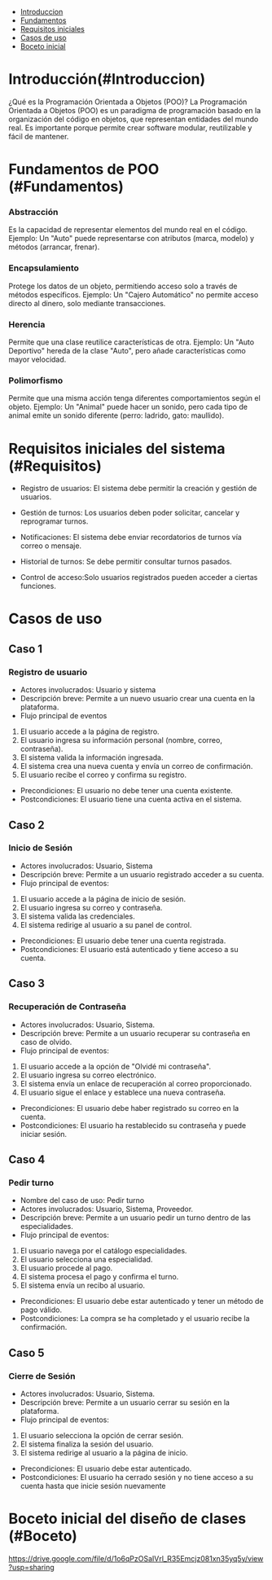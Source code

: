 
- [Introduccion](#introduccion)
- [Fundamentos](#Fundamentos)
- [Requisitos iniciales](#Requisitos)
- [Casos de uso](#casos)
- [Boceto inicial](#Boceto)

# Introducción(#Introduccion)


¿Qué es la Programación Orientada a Objetos (POO)?
La Programación Orientada a Objetos (POO) es un paradigma de programación basado en la organización del código en objetos, que representan entidades del mundo real.
Es importante porque permite crear software modular, reutilizable y fácil de mantener.

# Fundamentos de POO (#Fundamentos)

### Abstracción
Es la capacidad de representar elementos del mundo real en el código.
Ejemplo: Un "Auto" puede representarse con atributos (marca, modelo) y métodos (arrancar, frenar).

### Encapsulamiento
Protege los datos de un objeto, permitiendo acceso solo a través de métodos específicos.
Ejemplo: Un "Cajero Automático" no permite acceso directo al dinero, solo mediante transacciones.

### Herencia
Permite que una clase reutilice características de otra.
Ejemplo: Un "Auto Deportivo" hereda de la clase "Auto", pero añade características como mayor velocidad.

### Polimorfismo
Permite que una misma acción tenga diferentes comportamientos según el objeto.
Ejemplo: Un "Animal" puede hacer un sonido, pero cada tipo de animal emite un sonido diferente (perro: ladrido, gato: maullido).


# Requisitos iniciales del sistema (#Requisitos)
- Registro de usuarios: El sistema debe permitir la creación y gestión de usuarios.

- Gestión de turnos: Los usuarios deben poder solicitar, cancelar y reprogramar turnos.

- Notificaciones: El sistema debe enviar recordatorios de turnos vía correo o mensaje.

- Historial de turnos: Se debe permitir consultar turnos pasados.

- Control de acceso:Solo usuarios registrados pueden acceder a ciertas funciones.
# Casos de uso
 ## Caso 1
   ### Registro de usuario
 - Actores involucrados: Usuario y sistema
 - Descripción breve: Permite a un nuevo usuario crear una cuenta en la plataforma.
- Flujo principal de eventos
1. El usuario accede a la página de registro.
2. El usuario ingresa su información personal (nombre, correo, contraseña).
3. El sistema valida la información ingresada.
4. El sistema crea una nueva cuenta y envía un correo de confirmación.
5. El usuario recibe el correo y confirma su registro.
- Precondiciones: El usuario no debe tener una cuenta existente.
- Postcondiciones: El usuario tiene una cuenta activa en el sistema.

## Caso 2
  ### Inicio de Sesión
- Actores involucrados: Usuario, Sistema
- Descripción breve: Permite a un usuario registrado acceder a su cuenta.
- Flujo principal de eventos:
1. El usuario accede a la página de inicio de sesión.
2. El usuario ingresa su correo y contraseña.
3. El sistema valida las credenciales.
4. El sistema redirige al usuario a su panel de control.
- Precondiciones: El usuario debe tener una cuenta registrada.
- Postcondiciones: El usuario está autenticado y tiene acceso a su cuenta.

## Caso 3
  ### Recuperación de Contraseña
- Actores involucrados: Usuario, Sistema.
- Descripción breve: Permite a un usuario recuperar su contraseña en caso de olvido.
- Flujo principal de eventos:
1. El usuario accede a la opción de "Olvidé mi contraseña".
2. El usuario ingresa su correo electrónico.
3. El sistema envía un enlace de recuperación al correo proporcionado.
4. El usuario sigue el enlace y establece una nueva contraseña.
- Precondiciones: El usuario debe haber registrado su correo en la cuenta.
- Postcondiciones: El usuario ha restablecido su contraseña y puede iniciar sesión.

 ## Caso 4
  ### Pedir turno
- Nombre del caso de uso: Pedir turno
- Actores involucrados: Usuario, Sistema, Proveedor.
- Descripción breve: Permite a un usuario pedir un turno dentro de las especialidades.
- Flujo principal de eventos:
1. El usuario navega por el catálogo especialidades.
2. El usuario selecciona una especialidad.
3. El usuario procede al pago.
4. El sistema procesa el pago y confirma el turno.
5. El sistema envía un recibo al usuario.
- Precondiciones: El usuario debe estar autenticado y tener un método de pago válido.
- Postcondiciones: La compra se ha completado y el usuario recibe la confirmación.

## Caso 5
  ### Cierre de Sesión
- Actores involucrados: Usuario, Sistema.
- Descripción breve: Permite a un usuario cerrar su sesión en la plataforma.
- Flujo principal de eventos:
1. El usuario selecciona la opción de cerrar sesión.
2. El sistema finaliza la sesión del usuario.
3. El sistema redirige al usuario a la página de inicio.
- Precondiciones: El usuario debe estar autenticado.
- Postcondiciones: El usuario ha cerrado sesión y no tiene acceso a su cuenta hasta que inicie sesión nuevamente
  
# Boceto inicial del diseño de clases (#Boceto)


https://drive.google.com/file/d/1o6qPzOSaIVrl_R35Emcjz081xn35yq5y/view?usp=sharing

